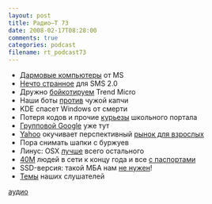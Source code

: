 ```yaml
---
layout: post
title: Радио–Т 73
date: 2008-02-17T08:28:00
comments: true
categories: podcast
filename: rt_podcast73
---
```


- [Дармовые компьютеры](http://habrahabr.ru/blog/lenta/35874.html) от MS
- [Нечто странное](http://habrahabr.ru/blog/gadgets/35899.html) для SMS 2.0
- Дружно [бойкотируем](http://habrahabr.ru/blog/open_source/35940.html) Trend Micro
- Наши боты [против](http://webplanet.ru/news/security/2008/02/15/gmail_capcha.html) чужой капчи
- KDE спасет Windows от смерти
- Потеря кодов и прочие [курьезы](http://webplanet.ru/news/security/2008/02/11/fursenko_portal.html) школьного портала
- [Групповой Google](http://internetno.net/2008/02/07/apps-team/) уже тут
- [Yahoo](http://www.deepapple.com/news/29756.html) окучивает перспективный [рынок для взрослых](http://net.compulenta.ru/347868/)
- Пора снимать шапки с буржуев
- Линус: OSX [лучше](http://habrahabr.ru/blog/linux/35363.html) всего остального
- [40M](http://webplanet.ru/news/research/2008/02/08/russia_second.html) людей в сети к концу года и все [с паспортами](http://www.cifrovik.ru/publish/open_article/11214/)
- SSD-версия: такой МБА нам [не нужен](http://www.engadget.com/2008/02/06/macbook-air-with-ssd-tested-performance-boost-nowhere-to-be-fou/)!
- [Темы](http://radio-t.com/temi_dlja_vipuskov/temyi-dlya-73/) наших слушателей

[аудио](http://cdn.radio-t.com/rt_podcast73.mp3)
<audio src="http://cdn.radio-t.com/rt_podcast73.mp3" preload="none"></audio>

